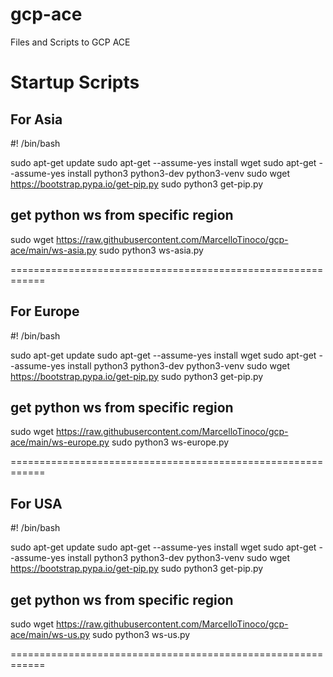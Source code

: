 # gcp-ace
Files and Scripts to GCP ACE

# Startup Scripts

## For Asia

#! /bin/bash

sudo apt-get update
sudo apt-get --assume-yes install wget
sudo apt-get --assume-yes install python3 python3-dev python3-venv
sudo wget https://bootstrap.pypa.io/get-pip.py
sudo python3 get-pip.py

## get python ws from specific region
sudo wget https://raw.githubusercontent.com/MarcelloTinoco/gcp-ace/main/ws-asia.py
sudo python3 ws-asia.py


============================================================

## For Europe

#! /bin/bash

sudo apt-get update
sudo apt-get --assume-yes install wget
sudo apt-get --assume-yes install python3 python3-dev python3-venv
sudo wget https://bootstrap.pypa.io/get-pip.py
sudo python3 get-pip.py

## get python ws from specific region
sudo wget https://raw.githubusercontent.com/MarcelloTinoco/gcp-ace/main/ws-europe.py
sudo python3 ws-europe.py


============================================================

## For USA

#! /bin/bash

sudo apt-get update
sudo apt-get --assume-yes install wget
sudo apt-get --assume-yes install python3 python3-dev python3-venv
sudo wget https://bootstrap.pypa.io/get-pip.py
sudo python3 get-pip.py

## get python ws from specific region
sudo wget https://raw.githubusercontent.com/MarcelloTinoco/gcp-ace/main/ws-us.py
sudo python3 ws-us.py


============================================================
